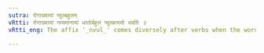 ```yaml
---
sutra: रोगाख्यायां ण्वुल्बहुलम्
vRtti: रोगाख्यायां गम्यमानायां धातोर्बहुलं ण्वुल्प्रत्ययो भवति ॥
vRtti_eng: The affix '_nvul_' comes diversely after verbs when the word to be formed is a feminine noun, begin the name of 'diseases'.

---
```

